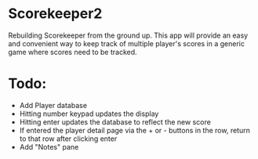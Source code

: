 Scorekeeper2
============

Rebuilding Scorekeeper from the ground up.  This app will provide an easy and convenient way to keep track of multiple player's scores in a generic game where scores need to be tracked.

Todo:
=====
- Add Player database
- Hitting number keypad updates the display
- Hitting enter updates the database to reflect the new score
- If entered the player detail page via the + or - buttons in the row, return to that row after clicking enter
- Add "Notes" pane
